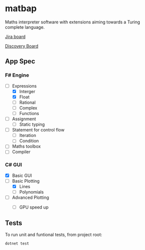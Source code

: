 # matbap

Maths interpreter software with extensions aiming towards a Turing complete language.

[Jira board](https://liamfarese.atlassian.net/jira/software/projects/AP/boards/2)


[Discovery Board](https://ueanorwich-my.sharepoint.com/:wb:/g/personal/mkq20jzu_uea_ac_uk/Efhj28AX26RPhuUebxabd_gBn3a929Ur_9FcngwqGEKR4w?e=GFHg0L)

## App Spec
### F# Engine
- [ ] Expressions
  - [x] Interger
  - [x] Float
  - [ ] Rational   
  - [ ] Complex
  - [ ] Functions
- [ ] Assignment
  - [ ] Static typing
- [ ] Statement for control flow
  - [ ] Iteration
  - [ ] Condition
- [ ] Maths toolbox
- [ ] Compiler

### C# GUI
- [x] Basic GUI
- [ ] Basic Plotting
  - [x] Lines
  - [ ] Polynomials
- [ ] Advanced Plotting
  - [ ] GPU speed up


## Tests
To run unit and funtional tests, from project root:
```
dotnet test
```

